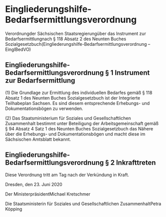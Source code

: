 # Eingliederungshilfe-Bedarfsermittlungsverordnung

Verordnungder Sächsischen Staatsregierungüber das Instrument zur Bedarfsermittlungnach § 118 Absatz 2 des Neunten Buches Sozialgesetzbuch(Eingliederungshilfe-Bedarfsermittlungsverordnung – EinglBedVO)

## Eingliederungshilfe-Bedarfsermittlungsverordnung § 1 Instrument zur Bedarfsermittlung

(1) Die Grundlage zur Ermittlung des individuellen Bedarfes gemäß § 118 Absatz 1 des Neunten Buches Sozialgesetzbuch ist der Integrierte Teilhabeplan Sachsen. Es sind diesem entsprechende Erhebungs- und Dokumentations­bögen zu verwenden.

(2) Das Staatsministerium für Soziales und Gesellschaftlichen Zusammenhalt bestimmt unter Beteiligung der Arbeitsgemeinschaft gemäß § 94 Absatz 4 Satz 1 des Neunten Buches Sozialgesetzbuch das Nähere über die Erhebungs- und Dokumentationsbögen und macht diese im Sächsischen Amtsblatt bekannt.


## Eingliederungshilfe-Bedarfsermittlungsverordnung § 2 Inkrafttreten

Diese Verordnung tritt am Tag nach der Verkündung in Kraft.

Dresden, den 23. Juni 2020

Der MinisterpräsidentMichael Kretschmer

Die Staatsministerin für Soziales und Gesellschaftlichen ZusammenhaltPetra Köpping

